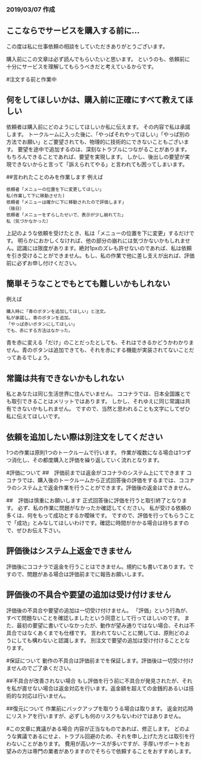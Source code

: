 ### 2019/03/07 作成
## ここならでサービスを購入する前に...

この度は私に仕事依頼の相談をしていただきありがとうございます。

購入前にこの文章は必ず読んでもらいたいと思います。
というのも、依頼前に十分にサービスを理解してもらうべきだと考えているからです。

#注文する前と作業中
## 何をしてほしいかは、購入前に正確にすべて教えてほしい
依頼者は購入前にどのようにしてほしいか私に伝えます。
その内容で私は承諾します。
トークルームに入った後に、「やっぱそれやってほしい」「やっぱ別の方法でお願い」とご要望されても、物理的に技術的にできないこともございます。
要望を途中で追加するのは、深刻なトラブルにつながることがあります。もちろんできることであれば、要望を実現します。
しかし、後出しの要望が実現できないからと言って「訴えられてやる」と言われても困ってしまいます。

##言われたことのみを作業します
例えば
```
依頼者「メニューの位置を下に変更してほしい」
私(作業して下に移動させた)
依頼者「メニューは確かに下に移動されたので評価します」
（後日）
依頼者「メニューをずらしたせいで、表示が少し崩れてた」
私（気づかなかった）
```
上記のような依頼を受けたとき、私は「メニューの位置を下に変更」するだけです。
明らかにおかしくなければ、他の部分の崩れには気づかないかもしれません。認識には限度があります。絶対1pxのズレも許せないのであれば、私は依頼を引き受けることができません。もし、私の作業で他に差し支えが出れば、評価前に必ずお申し付けください。

## 簡単そうなことでもとても難しいかもしれない
例えば
```
購入時に「青のボタンを追加してほしい」と注文。
私が承諾し、青のボタンを追加。
「やっぱ赤いボタンにしてほしい」
でも、赤にする方法はなかった。
```

青を赤に変える「だけ」のことだったとしても、それはできるかどうかわかりません。青のボタンは追加できても、それを赤にする機能が実装されてないことだってあるでしょう。

## 常識は共有できないかもしれない
私とあなたは同じ生活世界に住んでいません。
ココナラでは、日本全国誰とでも取引できることはメリットではあります。
しかし、それゆえに同じ常識は共有できないかもしれません。
ですので、当然と思われることも文字にしてぜひ私に伝えてほしいです。

## 依頼を追加したい際は別注文をしてください
1つの作業は原則1つのトークルームで行います。
作業が複数になる場合は1つずつ消化し、その都度購入と評価を繰り返していく流れとなります。

#評価について
##　評価前までは返金がココナラのシステム上にてできます
ココナラでは、購入後のトークルームから正式回答後の評価をするまでは、ココナラのシステム上で返金作業を行うことができます。評価後の返金はできません。

##　評価は慎重にお願いします
正式回答後に評価を行うと取引終了となります。
必ず、私の作業に問題がなかったか確認してください。
私が受ける依頼の多くは、何をもって成功とするか曖昧です。
ですので、評価を行ってもらうことで「成功」とみなしてほしいわけです。確認に時間がかかる場合は待ちますので、ぜひお伝え下さい。

## 評価後はシステム上返金できません
評価後にココナラで返金を行うことはできません。規約にも書いてあります。ですので、問題がある場合は評価前までに報告お願いします。

## 評価後の不具合や要望の追加は受け付けません
評価後の不具合や要望の追加は一切受け付けません。
「評価」という行為が、すべて問題ないことを確認しましたという同意として行ってほしいのです。
また、最初の要望に書いていなかったが、動作が望み通りではない場合、それは不具合ではなくあくまでも仕様です。
言われてないことに関しては、原則どのようにしても構わないと認識します。
別注文で要望の追加は受け付けることとなります。

#保証について
動作の不具合は評価前までを保証します。評価後は一切受け付けませんのでご了承ください。

##不具合が改善されない場合
もし評価を行う前に不具合が発見されたが、それを私が直せない場合は返金対応を行います。返金額を超えての金銭的あるいは技術的な対応は行いません。

##復元について
作業前にバックアップを取りうる場合は取ります。
返金対応時にリストアを行いますが、必ずしも何のリスクもないわけではありません。

#この文章に異議がある場合
内容が正当なものであれば、修正します。
どのような異議であるにせよ、トラブル回避のため、それを申し上げた方とは取引を行わないことがあります。
費用が高いケースが多いですが、手厚いサポートをお望みの方は専門の業者がありますのでそちらで依頼することをおすすめします。